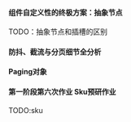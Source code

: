 #### 组件自定义性的终极方案：抽象节点

TODO：抽象节点和插槽的区别

#### 防抖、截流与分页细节全分析

#### Paging对象

#### 第一阶段第六次作业 Sku预研作业

TODO:sku